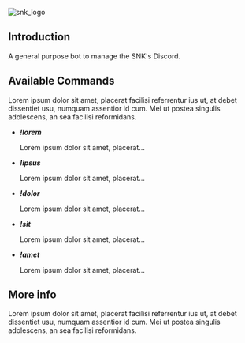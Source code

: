 [logo]: https://upload.wikimedia.org/wikipedia/commons/thumb/f/fd/SNK_logo.svg/1280px-SNK_logo.svg.png

![snk_logo][logo]


## Introduction
A general purpose bot to manage the SNK's Discord.

## Available Commands
Lorem ipsum dolor sit amet, placerat facilisi referrentur ius ut, at debet dissentiet usu, numquam assentior id cum. Mei ut postea singulis adolescens, an sea facilisi reformidans.  

* ***!lorem***  

  Lorem ipsum dolor sit amet, placerat...
  
* ***!ipsus***  

  Lorem ipsum dolor sit amet, placerat...
  
* ***!dolor***  

  Lorem ipsum dolor sit amet, placerat...
  
* ***!sit***  

  Lorem ipsum dolor sit amet, placerat...
  
  
* ***!amet***  

  Lorem ipsum dolor sit amet, placerat...
  

## More info
Lorem ipsum dolor sit amet, placerat facilisi referrentur ius ut, at debet dissentiet usu, numquam assentior id cum. Mei ut postea singulis adolescens, an sea facilisi reformidans.
